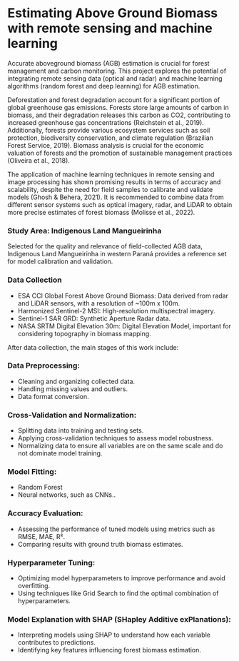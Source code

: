 # Estimating Above Ground Biomass with remote sensing and machine learning
Accurate aboveground biomass (AGB) estimation is crucial for forest management and carbon monitoring. This project explores the potential of integrating remote sensing data (optical and radar) and machine learning algorithms (random forest and deep learning) for AGB estimation.

Deforestation and forest degradation account for a significant portion of global greenhouse gas emissions. Forests store large amounts of carbon in biomass, and their degradation releases this carbon as CO2, contributing to increased greenhouse gas concentrations (Reichstein et al., 2019). Additionally, forests provide various ecosystem services such as soil protection, biodiversity conservation, and climate regulation (Brazilian Forest Service, 2019). Biomass analysis is crucial for the economic valuation of forests and the promotion of sustainable management practices (Oliveira et al., 2018).

The application of machine learning techniques in remote sensing and image processing has shown promising results in terms of accuracy and scalability, despite the need for field samples to calibrate and validate models (Ghosh & Behera, 2021). It is recommended to combine data from different sensor systems such as optical imagery, radar, and LiDAR to obtain more precise estimates of forest biomass (Molisse et al., 2022).

### Study Area: Indigenous Land Mangueirinha
Selected for the quality and relevance of field-collected AGB data, Indigenous Land Mangueirinha in western Paraná provides a reference set for model calibration and validation.

### Data Collection
- ESA CCI Global Forest Above Ground Biomass: Data derived from radar and LiDAR sensors, with a resolution of ~100m x 100m.
- Harmonized Sentinel-2 MSI: High-resolution multispectral imagery.
- Sentinel-1 SAR GRD: Synthetic Aperture Radar data.
- NASA SRTM Digital Elevation 30m: Digital Elevation Model, important for considering topography in biomass mapping.

After data collection, the main stages of this work include:

### Data Preprocessing:

- Cleaning and organizing collected data.
- Handling missing values and outliers.
- Data format conversion.

### Cross-Validation and Normalization:

- Splitting data into training and testing sets.
- Applying cross-validation techniques to assess model robustness.
- Normalizing data to ensure all variables are on the same scale and do not dominate model training.

### Model Fitting:

- Random Forest
- Neural networks, such as CNNs..


### Accuracy Evaluation:

- Assessing the performance of tuned models using metrics such as RMSE, MAE, R².
- Comparing results with ground truth biomass estimates.

### Hyperparameter Tuning:

- Optimizing model hyperparameters to improve performance and avoid overfitting.
- Using techniques like Grid Search to find the optimal combination of hyperparameters.

### Model Explanation with SHAP (SHapley Additive exPlanations):

- Interpreting models using SHAP to understand how each variable contributes to predictions.
- Identifying key features influencing forest biomass estimation.
